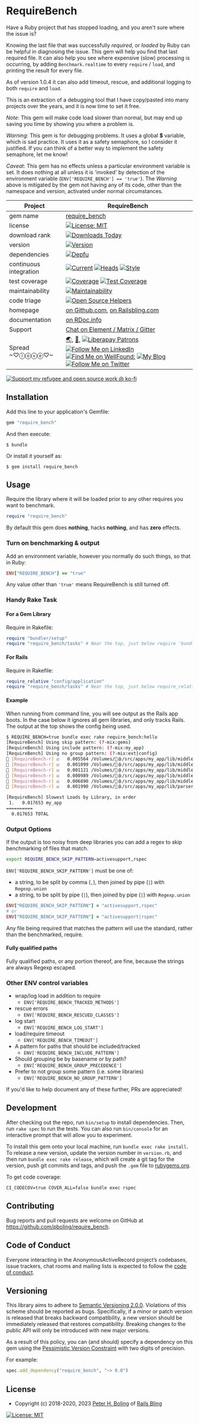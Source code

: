 # RequireBench

Have a Ruby project that has stopped loading, and you aren't sure where the issue is?

Knowing the last file that was successfully _required_, or _loaded_ by Ruby can be helpful in diagnosing the issue.  This gem will help you find that last required file.  It can also help you see where expensive (slow) processing is occurring, by adding `Benchmark.realtime` to every `require` / `load`, and printing the result for every file.

As of version 1.0.4 it can also add timeout, rescue, and additional logging to both `require` and `load`.

This is an extraction of a debugging tool that I have copy/pasted into many projects over the years, and it is now time to set it free.

*Note*: This gem will make code load slower than normal, but may end up saving you time by showing you where a problem is.

*Warning*: This gem is for debugging problems.  It uses a global **$** variable, which is sad practice.  It uses it as a safety semaphore, so I consider it justified.  If you can think of a better way to implement the safety semaphore, let me know!

*Caveat*: This gem has no effects unless a particular environment variable is set.  It does nothing at all unless it is 'invoked' by detection of the environment variable (`ENV['REQUIRE_BENCH'] == 'true'`).  The *Warning* above is mitigated by the gem not having any of its code, other than the namespace and version, activated under normal circumstances.

| Project                | RequireBench                                                                                                                                                                                                                                                                                                                      |
|------------------------|-----------------------------------------------------------------------------------------------------------------------------------------------------------------------------------------------------------------------------------------------------------------------------------------------------------------------------------|
| gem name               | [require_bench](https://rubygems.org/gems/require_bench)                                                                                                                                                                                                                                                                          |
| license                | [![License: MIT](https://img.shields.io/badge/License-MIT-green.svg)](https://opensource.org/licenses/MIT)                                                                                                                                                                                                                        |
| download rank          | [![Downloads Today](https://img.shields.io/gem/rd/require_bench.svg)](https://github.com/pboling/require_bench)                                                                                                                                                                                                                   |
| version                | [![Version](https://img.shields.io/gem/v/require_bench.svg)](https://rubygems.org/gems/require_bench)                                                                                                                                                                                                                             |
| dependencies           | [![Depfu](https://badges.depfu.com/badges/247bffc753b0cd49d3c08ce03b5c251c/count.svg)](https://depfu.com/github/pboling/require_bench?project_id=5824)                                                                                                                                                                            |
| continuous integration | [![Current][🚎ini-cwfi]][🚎ini-cwf] [![Heads][🖐ini-hwfi]][🖐ini-hwf] [![Style][🧮ini-swfi]][🧮ini-swf]                                                                                                                                                                                                                           |
| test coverage          | [![Coverage][📗ini-covwfi]][📗ini-covwf] [![Test Coverage](https://api.codeclimate.com/v1/badges/18523205c207a2b53045/test_coverage)](https://codeclimate.com/github/pboling/require_bench/test_coverage)                                                                                                                         |
| maintainability        | [![Maintainability](https://api.codeclimate.com/v1/badges/18523205c207a2b53045/maintainability)](https://codeclimate.com/github/pboling/require_bench/maintainability)                                                                                                                                                            |
| code triage            | [![Open Source Helpers](https://www.codetriage.com/pboling/require_bench/badges/users.svg)](https://www.codetriage.com/pboling/require_bench)                                                                                                                                                                                     |
| homepage               | [on Github.com][homepage], [on Railsbling.com][blogpage]                                                                                                                                                                                                                                                                          |
| documentation          | [on RDoc.info][documentation]                                                                                                                                                                                                                                                                                                     |
| Support                | [Chat on Element / Matrix / Gitter][🏘chat]                                                                                                                                                                                                                                                                                       |
| Spread ~♡ⓛⓞⓥⓔ♡~        | [🌏](https://about.me/peter.boling), [👼](https://angel.co/peter-boling), [![Liberapay Patrons][⛳liberapay-img]][⛳liberapay] [![Follow Me on LinkedIn][🖇linkedin-img]][🖇linkedin] [![Find Me on WellFound:][✌️wellfound-img]][✌️wellfound] [![My Blog][🚎blog-img]][🚎blog] [![Follow Me on Twitter][🐦twitter-img]][🐦twitter] |

[![Support my refugee and open source work @ ko-fi](https://ko-fi.com/img/githubbutton_sm.svg)](https://ko-fi.com/O5O86SNP4)

[⛳liberapay-img]: https://img.shields.io/liberapay/patrons/pboling.svg?logo=liberapay
[⛳liberapay]: https://liberapay.com/pboling/donate
[🖇linkedin]: http://www.linkedin.com/in/peterboling
[🖇linkedin-img]: https://img.shields.io/badge/PeterBoling-blue?style=plastic&logo=linkedin
[✌️wellfound]: https://angel.co/u/peter-boling
[✌️wellfound-img]: https://img.shields.io/badge/peter--boling-orange?style=plastic&logo=angellist
[🐦twitter]: http://twitter.com/intent/user?screen_name=galtzo
[🐦twitter-img]: https://img.shields.io/twitter/follow/galtzo.svg?style=social&label=Follow%20@galtzo
[🚎blog]: http://www.railsbling.com/tags/oauth2/
[🚎blog-img]: https://img.shields.io/badge/blog-railsbling-brightgreen.svg?style=flat
[my🧪lab]: https://gitlab.com/pboling
[my🧊berg]: https://codeberg.org/pboling
[my🛖hut]: https://sr.ht/~galtzo/

<!-- columnar badge #s for Project Health table:
⛳️
🖇
🏘
🚎
🖐
🧮
📗
🚀
💄
👽
-->

[🚎ini-cwf]: https://github.com/pboling/require_bench/actions/workflows/current.yml
[🚎ini-cwfi]: https://github.com/pboling/require_bench/actions/workflows/current.yml/badge.svg
[🖐ini-hwf]: https://github.com/pboling/require_bench/actions/workflows/heads.yml
[🖐ini-hwfi]: https://github.com/pboling/require_bench/actions/workflows/heads.yml/badge.svg
[🧮ini-swf]: https://github.com/pboling/require_bench/actions/workflows/style.yml
[🧮ini-swfi]: https://github.com/pboling/require_bench/actions/workflows/style.yml/badge.svg
[📗ini-covwf]: https://github.com/pboling/require_bench/actions/workflows/coverage.yml
[📗ini-covwfi]: https://github.com/pboling/require_bench/actions/workflows/coverage.yml/badge.svg

[🏘chat]: https://matrix.to/#/#pboling_require_bench:gitter.im

## Installation

Add this line to your application's Gemfile:

```ruby
gem "require_bench"
```

And then execute:

    $ bundle

Or install it yourself as:

    $ gem install require_bench

## Usage

Require the library where it will be loaded prior to any other requires you want to benchmark.

```ruby
require "require_bench"
```

By default this gem does **nothing**, hacks **nothing**, and has **zero** effects.

### Turn on benchmarking & output

Add an environment variable, however you normally do such things, so that in Ruby:

```ruby
ENV["REQUIRE_BENCH"] == "true"
```

Any value other than `'true'` means RequireBench is still turned off.

### Handy Rake Task

#### For a Gem Library

Require in Rakefile:

```ruby
require "bundler/setup"
require "require_bench/tasks" # Near the top, just below require 'bundler/setup'!
```

#### For Rails

Require in Rakefile:

```ruby
require_relative "config/application"
require "require_bench/tasks" # Near the top, just below require_relative 'config/application'!
```

#### Example

When running from command line, you will see output as the Rails app boots. In the case below it ignores all gem libraries, and only tracks Rails.
The output at the top shows the config being used.
```bash
$ REQUIRE_BENCH=true bundle exec rake require_bench:hello
[RequireBench] Using skip pattern: (?-mix:gems)
[RequireBench] Using include pattern: (?-mix:my_app)
[RequireBench] Using no group pattern: (?-mix:ext|config)
🚥 [RequireBench-r] ☑️   0.005564 /Volumes/🐉🩸/src/apps/my_app/lib/middleware/omniauth_bypass.rb 🚥
🚥 [RequireBench-r] ☑️   0.001099 /Volumes/🐉🩸/src/apps/my_app/lib/middleware/sidekiq/match_deployment_rules.rb 🚥
🚥 [RequireBench-r] ☑️   0.001121 /Volumes/🐉🩸/src/apps/my_app/lib/middleware/sidekiq/request_store.rb 🚥
🚥 [RequireBench-r] ☑️   0.000989 /Volumes/🐉🩸/src/apps/my_app/lib/middleware/sidekiq/clear_active_record_connections.rb 🚥
🚥 [RequireBench-r] ☑️   0.006890 /Volumes/🐉🩸/src/apps/my_app/lib/middleware/sidekiq/worker_killer.rb 🚥
🚥 [RequireBench-r] ☑️   0.001990 /Volumes/🐉🩸/src/apps/my_app/lib/parsers/pku_parser.rb 🚥

[RequireBench] Slowest Loads by Library, in order
 1.   0.017653 my_app
==========
  0.017653 TOTAL
```

### Output Options

If the output is too noisy from deep libraries you can add a regex to skip benchmarking of files that match.

```bash
export REQUIRE_BENCH_SKIP_PATTERN=activesupport,rspec
```

`ENV['REQUIRE_BENCH_SKIP_PATTERN']` must be one of:
  * a string, to be split by comma (`,`), then joined by pipe (`|`) with `Regexp.union`
  * a string, to be split by pipe (`|`), then joined by pipe (`|`) with `Regexp.union`

```ruby
ENV["REQUIRE_BENCH_SKIP_PATTERN"] = "activesupport,rspec"
# or
ENV["REQUIRE_BENCH_SKIP_PATTERN"] = "activesupport|rspec"
```

Any file being required that matches the pattern will use the standard, rather than the benchmarked, require.

#### Fully qualified paths

Fully qualified paths, or any portion thereof, are fine, because the strings are always Regexp escaped.

### Other ENV control variables

- wrap/log load in addition to require
    - `ENV['REQUIRE_BENCH_TRACKED_METHODS']`
- rescue errors
    - `ENV['REQUIRE_BENCH_RESCUED_CLASSES']`
- log start
    - `ENV['REQUIRE_BENCH_LOG_START']`
- load/require timeout
    - `ENV['REQUIRE_BENCH_TIMEOUT']`
- A pattern for paths that should be included/tracked
    - `ENV['REQUIRE_BENCH_INCLUDE_PATTERN']`
- Should grouping be by basename or by path?
    - `ENV['REQUIRE_BENCH_GROUP_PRECEDENCE']`
- Prefer to not group some pattern (i.e. some libraries)
    - `ENV['REQUIRE_BENCH_NO_GROUP_PATTERN']`

If you'd like to help document any of these further, PRs are appreciated!

## Development

After checking out the repo, run `bin/setup` to install dependencies. Then, run `rake spec` to run the tests. You can also run `bin/console` for an interactive prompt that will allow you to experiment.

To install this gem onto your local machine, run `bundle exec rake install`. To release a new version, update the version number in `version.rb`, and then run `bundle exec rake release`, which will create a git tag for the version, push git commits and tags, and push the `.gem` file to [rubygems.org](https://rubygems.org).

To get code coverage:
```shell
CI_CODECOV=true COVER_ALL=false bundle exec rspec
```

## Contributing

Bug reports and pull requests are welcome on GitHub at https://github.com/pboling/require_bench.

## Code of Conduct

Everyone interacting in the AnonymousActiveRecord project’s codebases, issue trackers, chat rooms and mailing lists is expected to follow the [code of conduct](https://github.com/pboling/require_bench/blob/master/CODE_OF_CONDUCT.md).

## Versioning

This library aims to adhere to [Semantic Versioning 2.0.0][semver].
Violations of this scheme should be reported as bugs. Specifically,
if a minor or patch version is released that breaks backward
compatibility, a new version should be immediately released that
restores compatibility. Breaking changes to the public API will
only be introduced with new major versions.

As a result of this policy, you can (and should) specify a
dependency on this gem using the [Pessimistic Version Constraint][pvc] with two digits of precision.

For example:

```ruby
spec.add_dependency("require_bench", "~> 0.0")
```

## License

* Copyright (c) 2018-2020, 2023 [Peter H. Boling][peterboling] of [Rails Bling][railsbling]

[![License: MIT](https://img.shields.io/badge/License-MIT-green.svg)](https://opensource.org/licenses/MIT)

[license]: LICENSE
[semver]: http://semver.org/
[pvc]: http://guides.rubygems.org/patterns/#pessimistic-version-constraint
[railsbling]: http://www.railsbling.com
[peterboling]: http://www.peterboling.com
[documentation]: http://rdoc.info/github/pboling/require_bench/frames
[homepage]: https://github.com/pboling/require_bench/
[blogpage]: http://www.railsbling.com/tags/require_bench/

